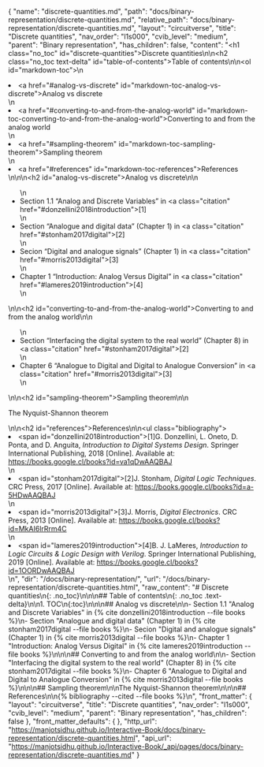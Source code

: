 {
  "name": "discrete-quantities.md",
  "path": "docs/binary-representation/discrete-quantities.md",
  "relative_path": "docs/binary-representation/discrete-quantities.md",
  "layout": "circuitverse",
  "title": "Discrete quantities",
  "nav_order": "l1s000",
  "cvib_level": "medium",
  "parent": "Binary representation",
  "has_children": false,
  "content": "<h1 class=\"no_toc\" id=\"discrete-quantities\">Discrete quantities</h1>\n\n<h2 class=\"no_toc text-delta\" id=\"table-of-contents\">Table of contents</h2>\n\n<ol id=\"markdown-toc\">\n  <li><a href=\"#analog-vs-discrete\" id=\"markdown-toc-analog-vs-discrete\">Analog vs discrete</a></li>\n  <li><a href=\"#converting-to-and-from-the-analog-world\" id=\"markdown-toc-converting-to-and-from-the-analog-world\">Converting to and from the analog world</a></li>\n  <li><a href=\"#sampling-theorem\" id=\"markdown-toc-sampling-theorem\">Sampling theorem</a></li>\n  <li><a href=\"#references\" id=\"markdown-toc-references\">References</a></li>\n</ol>\n\n<h2 id=\"analog-vs-discrete\">Analog vs discrete</h2>\n\n<ul>\n  <li>Section 1.1 “Analog and Discrete Variables” in <a class=\"citation\" href=\"#donzellini2018introduction\">[1]</a></li>\n  <li>Section “Analogue and digital data” (Chapter 1) in <a class=\"citation\" href=\"#stonham2017digital\">[2]</a></li>\n  <li>Secion “Digital and analogue signals” (Chapter 1) in <a class=\"citation\" href=\"#morris2013digital\">[3]</a></li>\n  <li>Chapter 1 “Introduction: Analog Versus Digital” in <a class=\"citation\" href=\"#lameres2019introduction\">[4]</a></li>\n</ul>\n\n<h2 id=\"converting-to-and-from-the-analog-world\">Converting to and from the analog world</h2>\n\n<ul>\n  <li>Section “Interfacing the digital system to the real world” (Chapter 8) in <a class=\"citation\" href=\"#stonham2017digital\">[2]</a></li>\n  <li>Chapter 6 “Analogue to Digital and Digital to Analogue Conversion” in <a class=\"citation\" href=\"#morris2013digital\">[3]</a></li>\n</ul>\n\n<h2 id=\"sampling-theorem\">Sampling theorem</h2>\n\n<p>The Nyquist-Shannon theorem</p>\n\n<h2 id=\"references\">References</h2>\n\n<ul class=\"bibliography\"><li><span id=\"donzellini2018introduction\">[1]G. Donzellini, L. Oneto, D. Ponta, and D. Anguita, <i>Introduction to Digital Systems Design</i>. Springer International Publishing, 2018 [Online]. Available at: https://books.google.cl/books?id=va1qDwAAQBAJ</span></li>\n<li><span id=\"stonham2017digital\">[2]J. Stonham, <i>Digital Logic Techniques</i>. CRC Press, 2017 [Online]. Available at: https://books.google.cl/books?id=a-5HDwAAQBAJ</span></li>\n<li><span id=\"morris2013digital\">[3]J. Morris, <i>Digital Electronics</i>. CRC Press, 2013 [Online]. Available at: https://books.google.cl/books?id=MkAI6lrRrm4C</span></li>\n<li><span id=\"lameres2019introduction\">[4]B. J. LaMeres, <i>Introduction to Logic Circuits &amp; Logic Design with Verilog</i>. Springer International Publishing, 2019 [Online]. Available at: https://books.google.cl/books?id=1OORDwAAQBAJ</span></li></ul>\n",
  "dir": "/docs/binary-representation/",
  "url": "/docs/binary-representation/discrete-quantities.html",
  "raw_content": "# Discrete quantities\n{: .no_toc}\n\n\n## Table of contents\n{: .no_toc .text-delta}\n\n1. TOC\n{:toc}\n\n\n## Analog vs discrete\n\n-   Section 1.1 \"Analog and Discrete Variables\" in {% cite donzellini2018introduction --file books %}\n-   Section \"Analogue and digital data\" (Chapter 1) in {% cite stonham2017digital --file books %}\n-   Secion \"Digital and analogue signals\" (Chapter 1) in {% cite morris2013digital --file books %}\n-   Chapter 1 \"Introduction: Analog Versus Digital\" in {% cite lameres2019introduction --file books %}\n\n\n## Converting to and from the analog world\n\n-   Section \"Interfacing the digital system to the real world\" (Chapter 8) in {% cite stonham2017digital --file books %}\n-   Chapter 6 \"Analogue to Digital and Digital to Analogue Conversion\" in {% cite morris2013digital --file books %}\n\n\n## Sampling theorem\n\nThe Nyquist-Shannon theorem\n\n\n## References\n\n{% bibliography --cited --file books %}\n",
  "front_matter": {
    "layout": "circuitverse",
    "title": "Discrete quantities",
    "nav_order": "l1s000",
    "cvib_level": "medium",
    "parent": "Binary representation",
    "has_children": false
  },
  "front_matter_defaults": {
  },
  "http_url": "https://manjotsidhu.github.io/Interactive-Book/docs/binary-representation/discrete-quantities.html",
  "api_url": "https://manjotsidhu.github.io/Interactive-Book/_api/pages/docs/binary-representation/discrete-quantities.md"
}
